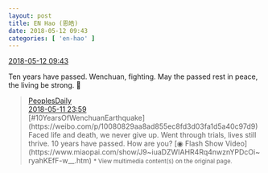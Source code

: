 ```yaml
---
layout: post
title: EN Hao (恩皓)
date: 2018-05-12 09:43
categories: [ 'en-hao' ]
---
```


<div class="weibo-info">
  <a href="https://weibo.com/6346318257/Ggh4lmIPi">2018-05-12 09:43</a>
</div>

Ten years have passed. Wenchuan, fighting. May the passed rest in peace, the living be strong. 🙏

<!-- more -->

> <div class="weibo-post-name">
>   <a href="https://weibo.com/rmrb">PeoplesDaily</a>
> </div>
> <div class="weibo-info">
>   <a href="https://weibo.com/2803301701/GgdfidjFm">2018-05-11 23:59</a>
> </div>
> [#10YearsOfWenchuanEarthquake](https://weibo.com/p/10080829aa8ad855ec8fd3d03fa1d5a40c97d9) Faced life and death, we never give up. Went through trials, lives still thrive. 10 years have passed. How are you? [◉ Flash Show Video](https://www.miaopai.com/show/J9~iuaDZWIAHR4Rq4nwznYPDcOi~ryahKEfF-w__.htm)  
> <small>* View multimedia content(s) on the original page.</small>
